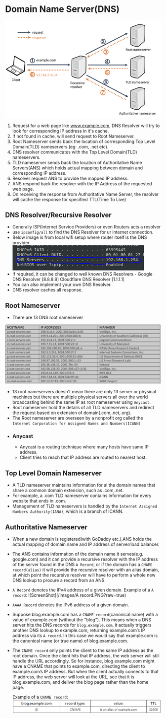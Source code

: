 # Domain Name Server(DNS)

![ScreenShot](/images/dns.png?raw=true) 


1. Request for a web page like www.example.com, DNS Resolver will try to look for corresponding IP address in it's cache.
2. If not found in cache, will send request to Root Nameserver.
3. Root Nameserver sends back the location of corresponding Top Level Domain(TLD) nameservers.(eg: .com, .net etc).
4. DNS resolver communicates with the Top Level Domain(TLD) nameservers.
5. TLD nameserver sends back the location of Authoritative Name Servers(ANS) which holds actual mapping between domain and corresponding IP address.
6. Resolver request ANS to provide the mapped IP address.
7. ANS respond back the resolver with the IP Address of the requested web page.
8. On receiving the response from Authoritative Name Server, the resolver will cache the response for specified TTL(Time To Live)


## DNS Resolver/Recursive Resolver
* Generally ISP(Internet Service Providers) or even Routers acts a resolver
* use `ipconfig/all` to find the DNS Resolver for ur internet connection.
* Below image is from local wifi setup where router itself is the DNS provider.
![ScreenShot](/images/ipconfig.PNG?raw=true) 
* If required, it can be changed to well known DNS Resolvers - 
          Google DNS Resolver [8.8.8.8]
          Cloudflare DNS Resolver [1.1.1.1]
* You can also implement your own DNS Resolver.
* DNS resolver caches all response.

## Root Nameserver
* There are 13 DNS root nameserver

![ScreenShot](/images/rootNS.PNG?raw=true) 

* 13 root nameservers doesn't mean there are only 13 server or physical machines but there are multiple physical servers all over the world broadcasting behind the same IP as root nameserver using `Anycast`.
* Root nameserver hold the details of all TLD nameservers and redirect the request based on extension of domain(.com,.net,.org).
* The Root nameserver are overseen by a nonprofit org called the `Internet Corporation for Assigned Names and Numbers(ICANN) `
* ### Anycast
  * Anycast is a routing technique where many hosts have same IP address.
  * Client tries to reach that IP address are routed to nearest host.

## Top Level Domain Nameserver
* A TLD nameserver maintains information for al the domain names that share a common domain extension, such as .com,.net.
* For example, a .com TLD nameserver contains information for every website that ends in .com.
* Management of TLD nameservers is handled by the `Internet Assigned Numbers Authority(IANA)`, which is a branch of ICANN.

## Authoritative Nameserver
* When a new domain is registered(with GoDaddy etc.),ANS holds the actual mapping of domain name and IP address of server/load balancer.
* The ANS contains information of the domain name it serves(e.g. google.com) and it can provide a recursive resolver with the IP address of the server found in the DNS `A Record`, or if the domain has a `CNAME record(alias)` it will provide the recursive resolver with an alias domain, at which point the recursive resolver will have to perform a whole new DNS lookup to procure a record from an ANS.
* `A Record` denotes the IPv4 address of a given domain.
  Example of a `A record`:
  ![ScreenShot](/images/A record.PNG?raw=true)
* `AAAA Record` denotes the IPv6 address of a given domain.
* Suppose blog.example.com has a `CNAME record`(canonical name) with a value of example.com (without the "blog"). This means when a DNS server hits the DNS records for `blog.example.com`, it actually triggers another DNS lookup to example.com, returning example.com’s IP address via its `A record`. In this case we would say that example.com is the canonical name (or true name) of blog.example.com.
* The `CNAME record` only points the client to the same IP address as the root domain. Once the client hits that IP address, the web server will still handle the URL accordingly. So for instance, blog.example.com might have a CNAME that points to example.com, directing the client to example.com’s IP address. But when the client actually connects to that IP address, the web server will look at the URL, see that it is blog.example.com, and deliver the blog page rather than the home page.

    Example of a `CNAME record`:
    ![ScreenShot](/images/cname.PNG?raw=true) 